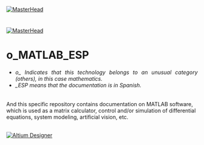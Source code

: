 [![MasterHead](http://dicer0.com/wp-content/uploads/2023/09/MATLAB-di_cer0-Banner.png)](https://dicer0.com/)
# 
<h6 align="justify"></h6>

[![MasterHead](http://dicer0.com/wp-content/uploads/2023/09/Ultimaker-di_cer0-Banner.png)](https://dicer0.com/#skills)
# o_MATLAB_ESP
<h6 align="justify">
  <ul>
    <li>o_ Indicates that this technology belongs to an unusual category (others), in this case mathematics.</li>
    <li>_ESP means that the documentation is in Spanish.</li>
  </ul>
</h6>
And this specific repository contains documentation on MATLAB software, which is used as a matrix calculator, control and/or simulation of differential equations, system modeling, artificial vision, etc.
&nbsp;
<br/>
&nbsp;

[![Altium Designer](http://dicer0.com/wp-content/uploads/2023/09/o_MATLAB.png)](https://dicer0.com/#skills)
